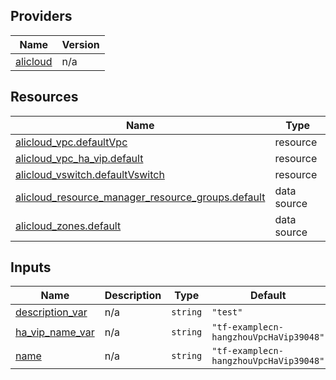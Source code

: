 <!-- BEGIN_TF_DOCS -->
## Providers

| Name | Version |
|------|---------|
| <a name="provider_alicloud"></a> [alicloud](#provider\_alicloud) | n/a |

## Resources

| Name | Type |
|------|------|
| [alicloud_vpc.defaultVpc](https://registry.terraform.io/providers/hashicorp/alicloud/latest/docs/resources/vpc) | resource |
| [alicloud_vpc_ha_vip.default](https://registry.terraform.io/providers/hashicorp/alicloud/latest/docs/resources/vpc_ha_vip) | resource |
| [alicloud_vswitch.defaultVswitch](https://registry.terraform.io/providers/hashicorp/alicloud/latest/docs/resources/vswitch) | resource |
| [alicloud_resource_manager_resource_groups.default](https://registry.terraform.io/providers/hashicorp/alicloud/latest/docs/data-sources/resource_manager_resource_groups) | data source |
| [alicloud_zones.default](https://registry.terraform.io/providers/hashicorp/alicloud/latest/docs/data-sources/zones) | data source |

## Inputs

| Name | Description | Type | Default | Required |
|------|-------------|------|---------|:--------:|
| <a name="input_description_var"></a> [description\_var](#input\_description\_var) | n/a | `string` | `"test"` | no |
| <a name="input_ha_vip_name_var"></a> [ha\_vip\_name\_var](#input\_ha\_vip\_name\_var) | n/a | `string` | `"tf-examplecn-hangzhouVpcHaVip39048"` | no |
| <a name="input_name"></a> [name](#input\_name) | n/a | `string` | `"tf-examplecn-hangzhouVpcHaVip39048"` | no |
<!-- END_TF_DOCS -->    